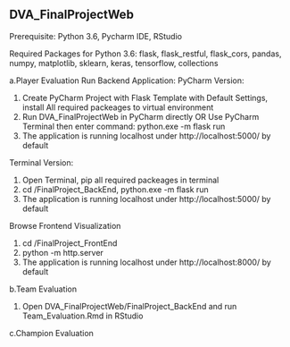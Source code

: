 ## DVA_FinalProjectWeb

Prerequisite: Python 3.6, Pycharm IDE, RStudio

Required Packages for Python 3.6: flask, flask_restful, flask_cors, pandas, numpy, matplotlib, sklearn, keras, tensorflow, collections

a.Player Evaluation
Run Backend Application:
PyCharm Version:
1. Create PyCharm Project with Flask Template with Default Settings, install All required packeages to virtual environment
2. Run DVA_FinalProjectWeb in PyCharm directly OR Use PyCharm Terminal then enter command: python.exe -m flask run
3. The application is running localhost under http://localhost:5000/ by default

Terminal Version:
1. Open Terminal, pip all required packeages in terminal
2. cd <path>/FinalProject_BackEnd, python.exe -m flask run
3. The application is running localhost under http://localhost:5000/ by default

Browse Frontend Visualization
1. cd <path>/FinalProject_FrontEnd
2. python -m http.server
3. The application is running localhost under http://localhost:8000/ by default
  
b.Team Evaluation
1. Open DVA_FinalProjectWeb/FinalProject_BackEnd and run Team_Evaluation.Rmd in RStudio

c.Champion Evaluation
